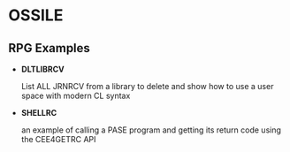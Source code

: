 # OSSILE

## RPG Examples

- __DLTLIBRCV__

  List ALL JRNRCV from a library to delete and show how to use a user space with modern CL syntax 

- __SHELLRC__

  an example of calling a PASE program and getting its return code using the CEE4GETRC API
